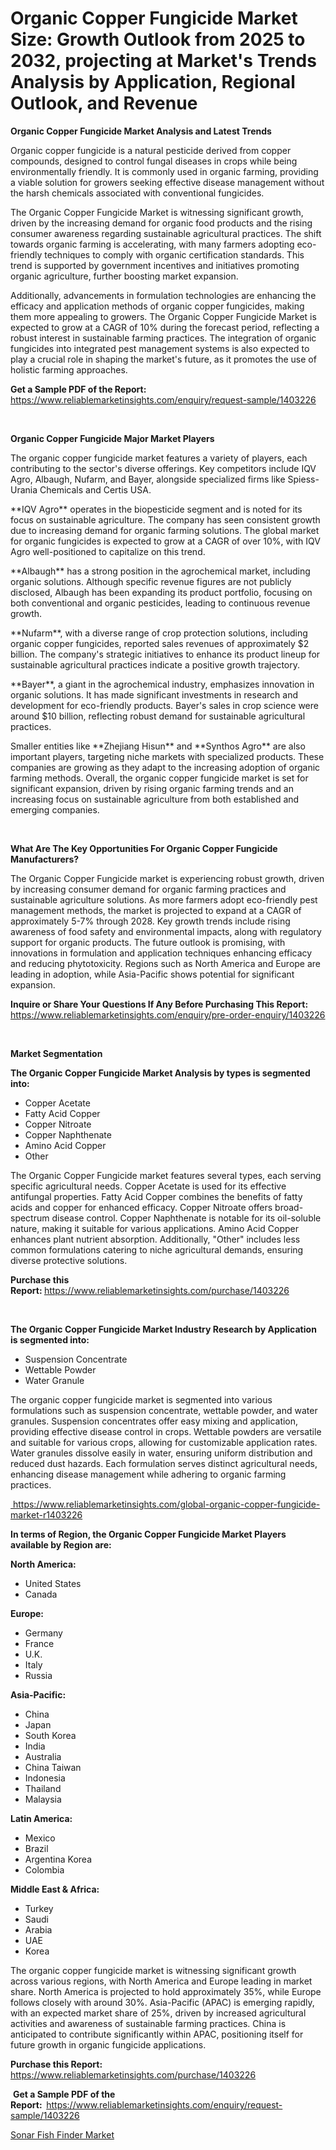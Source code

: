 <p><h1>Organic Copper Fungicide Market Size: Growth Outlook from 2025 to 2032, projecting at Market's Trends Analysis by Application, Regional Outlook, and Revenue</h1></p><p><strong>Organic Copper Fungicide Market Analysis and Latest Trends</strong></p>
<p><p>Organic copper fungicide is a natural pesticide derived from copper compounds, designed to control fungal diseases in crops while being environmentally friendly. It is commonly used in organic farming, providing a viable solution for growers seeking effective disease management without the harsh chemicals associated with conventional fungicides.</p><p>The Organic Copper Fungicide Market is witnessing significant growth, driven by the increasing demand for organic food products and the rising consumer awareness regarding sustainable agricultural practices. The shift towards organic farming is accelerating, with many farmers adopting eco-friendly techniques to comply with organic certification standards. This trend is supported by government incentives and initiatives promoting organic agriculture, further boosting market expansion.</p><p>Additionally, advancements in formulation technologies are enhancing the efficacy and application methods of organic copper fungicides, making them more appealing to growers. The Organic Copper Fungicide Market is expected to grow at a CAGR of 10% during the forecast period, reflecting a robust interest in sustainable farming practices. The integration of organic fungicides into integrated pest management systems is also expected to play a crucial role in shaping the market's future, as it promotes the use of holistic farming approaches.</p></p>
<p><strong>Get a Sample PDF of the Report:&nbsp;</strong> <a href="https://www.reliablemarketinsights.com/enquiry/request-sample/1403226?utm_campaign=1948&utm_medium=2&utm_source=Github&utm_content=ia&utm_term=12012025&utm_id=organic-copper-fungicide">https://www.reliablemarketinsights.com/enquiry/request-sample/1403226</a></p>
<p>&nbsp;</p>
<p><strong>Organic Copper Fungicide Major Market Players</strong></p>
<p><p>The organic copper fungicide market features a variety of players, each contributing to the sector's diverse offerings. Key competitors include IQV Agro, Albaugh, Nufarm, and Bayer, alongside specialized firms like Spiess-Urania Chemicals and Certis USA.</p><p>**IQV Agro** operates in the biopesticide segment and is noted for its focus on sustainable agriculture. The company has seen consistent growth due to increasing demand for organic farming solutions. The global market for organic fungicides is expected to grow at a CAGR of over 10%, with IQV Agro well-positioned to capitalize on this trend.</p><p>**Albaugh** has a strong position in the agrochemical market, including organic solutions. Although specific revenue figures are not publicly disclosed, Albaugh has been expanding its product portfolio, focusing on both conventional and organic pesticides, leading to continuous revenue growth.</p><p>**Nufarm**, with a diverse range of crop protection solutions, including organic copper fungicides, reported sales revenues of approximately $2 billion. The company's strategic initiatives to enhance its product lineup for sustainable agricultural practices indicate a positive growth trajectory.</p><p>**Bayer**, a giant in the agrochemical industry, emphasizes innovation in organic solutions. It has made significant investments in research and development for eco-friendly products. Bayer's sales in crop science were around $10 billion, reflecting robust demand for sustainable agricultural practices.</p><p>Smaller entities like **Zhejiang Hisun** and **Synthos Agro** are also important players, targeting niche markets with specialized products. These companies are growing as they adapt to the increasing adoption of organic farming methods. Overall, the organic copper fungicide market is set for significant expansion, driven by rising organic farming trends and an increasing focus on sustainable agriculture from both established and emerging companies.</p></p>
<p>&nbsp;</p>
<p><strong>What Are The Key Opportunities For Organic Copper Fungicide Manufacturers?</strong></p>
<p><p>The Organic Copper Fungicide market is experiencing robust growth, driven by increasing consumer demand for organic farming practices and sustainable agriculture solutions. As more farmers adopt eco-friendly pest management methods, the market is projected to expand at a CAGR of approximately 5-7% through 2028. Key growth trends include rising awareness of food safety and environmental impacts, along with regulatory support for organic products. The future outlook is promising, with innovations in formulation and application techniques enhancing efficacy and reducing phytotoxicity. Regions such as North America and Europe are leading in adoption, while Asia-Pacific shows potential for significant expansion.</p></p>
<p><strong>Inquire or Share Your Questions If Any Before Purchasing This Report:</strong> <a href="https://www.reliablemarketinsights.com/enquiry/pre-order-enquiry/1403226?utm_campaign=1948&utm_medium=2&utm_source=Github&utm_content=ia&utm_term=12012025&utm_id=organic-copper-fungicide">https://www.reliablemarketinsights.com/enquiry/pre-order-enquiry/1403226</a></p>
<p>&nbsp;</p>
<p><strong>Market Segmentation</strong></p>
<p><strong>The Organic Copper Fungicide Market Analysis by types is segmented into:</strong></p>
<p><ul><li>Copper Acetate</li><li>Fatty Acid Copper</li><li>Copper Nitroate</li><li>Copper Naphthenate</li><li>Amino Acid Copper</li><li>Other</li></ul></p>
<p><p>The Organic Copper Fungicide market features several types, each serving specific agricultural needs. Copper Acetate is used for its effective antifungal properties. Fatty Acid Copper combines the benefits of fatty acids and copper for enhanced efficacy. Copper Nitroate offers broad-spectrum disease control. Copper Naphthenate is notable for its oil-soluble nature, making it suitable for various applications. Amino Acid Copper enhances plant nutrient absorption. Additionally, "Other" includes less common formulations catering to niche agricultural demands, ensuring diverse protective solutions.</p></p>
<p><strong>Purchase this Report:&nbsp;</strong><a href="https://www.reliablemarketinsights.com/purchase/1403226?utm_campaign=1948&utm_medium=2&utm_source=Github&utm_content=ia&utm_term=12012025&utm_id=organic-copper-fungicide">https://www.reliablemarketinsights.com/purchase/1403226</a></p>
<p>&nbsp;</p>
<p><strong>The Organic Copper Fungicide Market Industry Research by Application is segmented into:</strong></p>
<p><ul><li>Suspension Concentrate</li><li>Wettable Powder</li><li>Water Granule</li></ul></p>
<p><p>The organic copper fungicide market is segmented into various formulations such as suspension concentrate, wettable powder, and water granules. Suspension concentrates offer easy mixing and application, providing effective disease control in crops. Wettable powders are versatile and suitable for various crops, allowing for customizable application rates. Water granules dissolve easily in water, ensuring uniform distribution and reduced dust hazards. Each formulation serves distinct agricultural needs, enhancing disease management while adhering to organic farming practices.</p></p>
<p><a href="https://www.reliablemarketinsights.com/global-organic-copper-fungicide-market-r1403226?utm_campaign=1948&utm_medium=2&utm_source=Github&utm_content=ia&utm_term=12012025&utm_id=organic-copper-fungicide">&nbsp;https://www.reliablemarketinsights.com/global-organic-copper-fungicide-market-r1403226</a></p>
<p><strong>In terms of Region, the Organic Copper Fungicide Market Players available by Region are:</strong></p>
<p>
    <p> <strong> North America: </strong>
        <ul>
            <li>United States</li>
            <li>Canada</li>
        </ul>
        </p> 
    <p> <strong> Europe: </strong>
        <ul>
            <li>Germany</li>
            <li>France</li>
            <li>U.K.</li>
            <li>Italy</li>
            <li>Russia</li>
        </ul>
        </p> 
    <p> <strong> Asia-Pacific: </strong>
        <ul>
            <li>China</li>
            <li>Japan</li>
            <li>South Korea</li>
            <li>India</li>
            <li>Australia</li>
            <li>China Taiwan</li>
            <li>Indonesia</li>
            <li>Thailand</li>
            <li>Malaysia</li>
        </ul>
        </p> 
    <p> <strong> Latin America: </strong>
        <ul>
            <li>Mexico</li>
            <li>Brazil</li>
            <li>Argentina Korea</li>
            <li>Colombia</li>
        </ul>
        </p> 
    <p> <strong> Middle East & Africa: </strong>
        <ul>
            <li>Turkey</li>
            <li>Saudi</li>
            <li>Arabia</li>
            <li>UAE</li>
            <li>Korea</li>
        </ul>
    </p>
    </p>
<p><p>The organic copper fungicide market is witnessing significant growth across various regions, with North America and Europe leading in market share. North America is projected to hold approximately 35%, while Europe follows closely with around 30%. Asia-Pacific (APAC) is emerging rapidly, with an expected market share of 25%, driven by increased agricultural activities and awareness of sustainable farming practices. China is anticipated to contribute significantly within APAC, positioning itself for future growth in organic fungicide applications.</p></p>
<p><strong>Purchase this Report: </strong><a href="https://www.reliablemarketinsights.com/purchase/1403226?utm_campaign=1948&utm_medium=2&utm_source=Github&utm_content=ia&utm_term=12012025&utm_id=organic-copper-fungicide">https://www.reliablemarketinsights.com/purchase/1403226</a></p>
<p>&nbsp;<strong>Get a Sample PDF of the Report:&nbsp;&nbsp;</strong><a href="https://www.reliablemarketinsights.com/enquiry/request-sample/1403226?utm_campaign=1948&utm_medium=2&utm_source=Github&utm_content=ia&utm_term=12012025&utm_id=organic-copper-fungicide">https://www.reliablemarketinsights.com/enquiry/request-sample/1403226</a></p>
<p><strong></strong></p>
<p><p><a href="https://github.com/rahu1506/Market-Research-Report-List-6/blob/main/sonar-fish-finder-market.md?utm_campaign=1948&utm_medium=2&utm_source=Github&utm_content=ia&utm_term=12012025&utm_id=organic-copper-fungicide">Sonar Fish Finder Market</a></p></p>